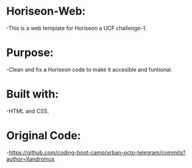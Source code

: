 # Horiseon-Web:
-This is a web template for Horiseon a UCF challenge-1.
# Purpose:
-Clean and fix a Horiseon code to make it accesible and funtional.
# Built with:
-HTML and CSS.
# Original Code:
-https://github.com/coding-boot-camp/urban-octo-telegram/commits?author=Xandromus
